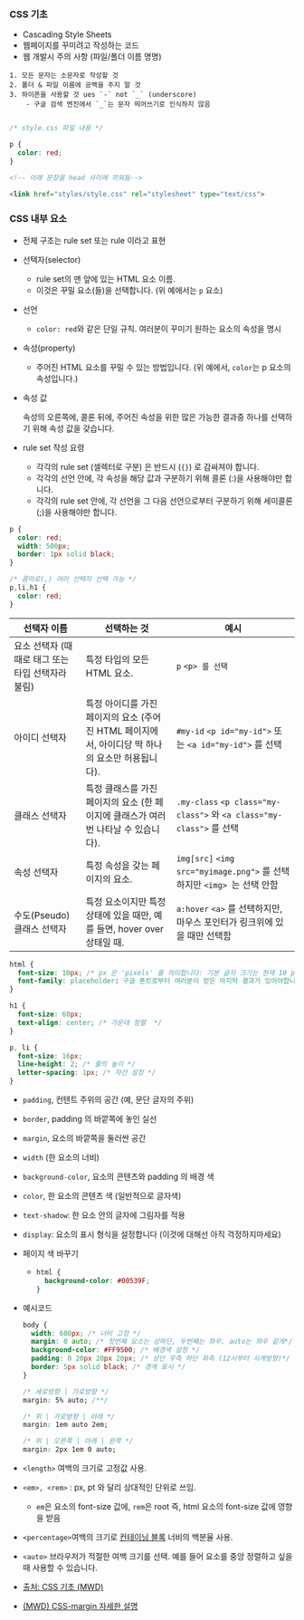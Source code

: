 ### CSS 기초

- Cascading Style Sheets
- 웹페이지를 꾸미려고 작성하는 코드
- 웹 개발시 주의 사항 (파일/폴더 이름 명명)

```
1. 모든 문자는 소문자로 작성할 것 
2. 폴더 & 파일 이름에 공백을 주지 말 것
3. 하이픈을 사용할 것 ues `-` not `_` (underscore)
	- 구글 검색 엔진에서 `_`는 문자 띄어쓰기로 인식하지 않음
    
```

```css
/* style.css 파일 내용 */

p {
  color: red;
}
```

```html
<!-- 아래 문장을 head 사이에 끼워둠-->

<link href="styles/style.css" rel="stylesheet" type="text/css">
```



### CSS 내부 요소

- 전체 구조는 rule set 또는 rule 이라고 표현

- 선택자(selector)

  - rule set의 맨 앞에 있는 HTML 요소 이름. 
  - 이것은 꾸밀 요소(들)을 선택합니다. (위 예에서는 `p` 요소)

- 선언

  - `color: red`와 같은 단일 규칙. 여러분이 꾸미기 원하는 요소의 속성을 명시

- 속성(property)

  - 주어진 HTML 요소를 꾸밀 수 있는 방법입니다. (위 예에서, `color`는 p 요소의 속성입니다.)

- 속성 값

  속성의 오른쪽에, 콜론 뒤에, 주어진 속성을 위한 많은 가능한 결과중 하나를 선택하기 위해 속성 값을 갖습니다.

- rule set 작성 요령

  - 각각의 rule set (셀렉터로 구분) 은 반드시 (`{}`) 로 감싸져야 합니다.
  - 각각의 선언 안에, 각 속성을 해당 값과 구분하기 위해 콜론 (:)을 사용해야만 합니다.
  - 각각의 rule set 안에, 각 선언을 그 다음 선언으로부터 구분하기 위해 세미콜론 (;)을 사용해야만 합니다.

```css
p {
  color: red;
  width: 500px;
  border: 1px solid black;
}

/* 콤마로(,) 여러 선택자 선택 가능 */
p,li,h1 {
  color: red;
}


```



| 선택자 이름                                       | 선택하는 것                                                  | 예시                                                         |
| ------------------------------------------------- | ------------------------------------------------------------ | ------------------------------------------------------------ |
| 요소 선택자 (때때로 태그 또는 타입 선택자라 불림) | 특정 타입의 모든 HTML 요소.                                  | `p` `<p> 를 선택`                                            |
| 아이디 선택자                                     | 특정 아이디를 가진 페이지의 요소 (주어진 HTML 페이지에서, 아이디당 딱 하나의 요소만 허용됩니다). | `#my-id` `<p id="my-id">` 또는 `<a id="my-id">` 를 선택      |
| 클래스 선택자                                     | 특정 클래스를 가진 페이지의 요소 (한 페이지에 클래스가 여러번 나타날 수 있습니다). | `.my-class` `<p class="my-class">` 와 `<a class="my-class">` 를 선택 |
| 속성 선택자                                       | 특정 속성을 갖는 페이지의 요소.                              | `img[src]` `<img src="myimage.png">` 를 선택하지만 `<img> `는 선택 안함 |
| 수도(Pseudo) 클래스 선택자                        | 특정 요소이지만 특정 상태에 있을 때만, 예를 들면, hover over 상태일 때. | `a:hover` `<a>` 를 선택하지만, 마우스 포인터가 링크위에 있을 때만 선택함 |



```css
html {
  font-size: 10px; /* px 은 'pixels' 를 의미합니다: 기본 글자 크기는 현재 10 pixels 높이입니다. */
  font-family: placeholder: 구글 폰트로부터 여러분이 얻은 마지막 결과가 있어야합니다.
}

h1 {
  font-size: 60px;
  text-align: center; /* 가운데 정렬  */
}

p, li {
  font-size: 16px;
  line-height: 2; /* 줄의 높이 */
  letter-spacing: 1px; /* 자간 설정 */
}

```



- `padding`, 컨텐트 주위의 공간 (예, 문단 글자의 주위)
- `border`, padding 의 바깥쪽에 놓인 실선
- `margin`, 요소의 바깥쪽을 둘러싼 공간
- `width` (한 요소의 너비)
- `background-color`, 요소의 콘텐츠와 padding 의 배경 색
- `color`, 한 요소의 콘텐츠 색 (일반적으로 글자색)
- `text-shadow`: 한 요소 안의 글자에 그림자를 적용
- `display`: 요소의 표시 형식을 설정합니다 (이것에 대해선 아직 걱정하지마세요)

- 페이지 색 바꾸기

  - ```css
    html {
      background-color: #00539F;
    }
    ```

- 예시코드

  ```css
  body {
    width: 600px; /* 너비 고정 */
    margin: 0 auto; /* 첫번째 요소는 상하단, 두번째는 좌우. auto는 좌우 같게*/
    background-color: #FF9500; /* 배경색 설정 */
    padding: 0 20px 20px 20px; /* 상단 우측 하단 좌측 (12시부터 시계방향)*/
    border: 5px solid black; /* 경계 표시 */
  }
  ```

  ```css
  /* 세로방향 | 가로방향 */
  margin: 5% auto; /**/
  
  /* 위 | 가로방향 | 아래 */
  margin: 1em auto 2em;
  
  /* 위 | 오른쪽 | 아래 | 왼쪽 */
  margin: 2px 1em 0 auto;
  ```

- `<length>` 여백의 크기로 고정값 사용.

- `<em>, <rem>` : px, pt 와 달리 상대적인 단위로 쓰임. 

  - `em`은 요소의 font-size 값에, `rem`은 root 즉, html 요소의 font-size 값에 영향을 받음
- `<percentage>`여백의 크기로 [컨테이닝 블록](https://developer.mozilla.org/ko/docs/Web/CSS/Containing_block) 너비의 백분율 사용.

- `<auto>` 브라우저가 적절한 여백 크기를 선택. 예를 들어 요소를 중앙 정렬하고 싶을 때 사용할 수 있습니다.



- [출처: CSS 기초 (MWD)](https://developer.mozilla.org/ko/docs/Learn/Getting_started_with_the_web/CSS_basics)

- [(MWD) CSS-margin 자세한 설명](https://developer.mozilla.org/ko/docs/Web/CSS/margin#values)